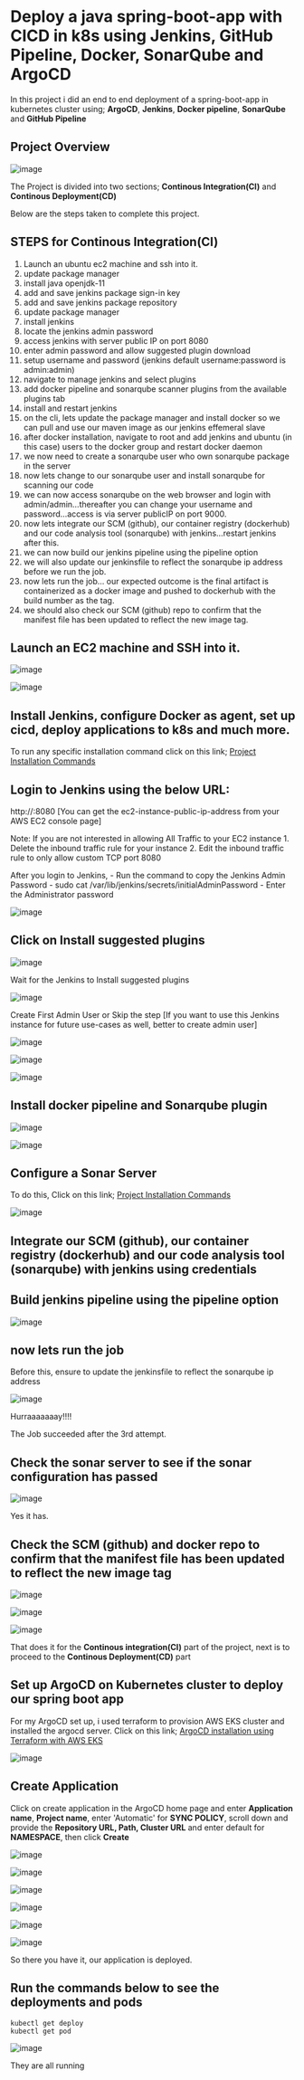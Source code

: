 # Deploy a java spring-boot-app with CICD in k8s using Jenkins, GitHub Pipeline, Docker, SonarQube and ArgoCD


In this project i did an end to end deployment of a spring-boot-app in kubernetes cluster using; **ArgoCD**, **Jenkins**, **Docker pipeline**, **SonarQube** and **GitHub Pipeline**

## Project Overview


![image](https://github.com/georgeonalo/CICD-Jenkins-ArgoIM-ArgoCD-Pipeline/assets/115881685/b3ef3b03-ff96-474f-9e36-d346e9fd05fb)


The Project is divided into two sections; **Continous Integration(CI)** and **Continous Deployment(CD)**

Below are the steps taken to complete this project.

## STEPS for Continous Integration(CI)
1. Launch an ubuntu ec2 machine and ssh into it.
1. update package manager
2. install java openjdk-11
3. add and save jenkins package sign-in key
4. add and save jenkins package repository
5. update package manager
6. install jenkins 
7. locate the jenkins admin password
8. access jenkins with server public IP on port 8080
9. enter admin password and allow suggested plugin download
10. setup username and password (jenkins default username:password is admin:admin)
11. navigate to manage jenkins and select plugins
12. add docker pipeline and sonarqube scanner plugins from the available plugins tab
13. install and restart jenkins
14. on the cli, lets update the package manager and install docker so we can pull and use our maven image as our jenkins effemeral slave
15. after docker installation, navigate to root and add jenkins and ubuntu (in this case) users to the docker group and restart docker daemon
16. we now need to create a sonarqube user who own sonarqube package in the server
17. now lets change to our sonarqube user and install sonarqube for scanning our code
18. we can now access sonarqube on the web browser and login with admin/admin…thereafter you can change your username and password…access is via server publicIP on port 9000.
19. now lets integrate our SCM (github), our container registry (dockerhub) and our code analysis tool (sonarqube) with jenkins…restart jenkins after this.
20. we can now build our jenkins pipeline using the pipeline option
21. we will also update our jenkinsfile to reflect the sonarqube ip address before we run the job.
22. now lets run the job… our expected outcome is the final artifact is containerized as a docker image and pushed to dockerhub with the build number as the tag.
23. we should also check our SCM (github) repo to confirm that the manifest file has been updated to reflect the new image tag.



## Launch an EC2 machine and SSH into it.


![image](https://github.com/georgeonalo/CICD-Jenkins-ArgoIM-ArgoCD-Pipeline/assets/115881685/b99f397d-9388-4bbd-ab88-45e66b6c622c)


![image](https://github.com/georgeonalo/CICD-Jenkins-ArgoIM-ArgoCD-Pipeline/assets/115881685/ce1d7f7d-6c60-4997-b8b2-909a5cbcb39d)


## Install Jenkins, configure Docker as agent, set up cicd, deploy applications to k8s and much more.

To run any specific installation command click on this link; [Project Installation Commands](https://github.com/georgeonalo/CICD-Jenkins-ArgoIM-ArgoCD-Pipeline/blob/main/Project%20Installation%20Commands)



## Login to Jenkins using the below URL:
http://:8080 [You can get the ec2-instance-public-ip-address from your AWS EC2 console page]

Note: If you are not interested in allowing All Traffic to your EC2 instance 1. Delete the inbound traffic rule for your instance 2. Edit the inbound traffic rule to only allow custom TCP port 8080

After you login to Jenkins, - Run the command to copy the Jenkins Admin Password - sudo cat /var/lib/jenkins/secrets/initialAdminPassword - Enter the Administrator password



![image](https://github.com/georgeonalo/CICD-Jenkins-ArgoIM-ArgoCD-Pipeline/assets/115881685/a145234d-80e5-4429-bbcb-c1bf6956762e)



## Click on Install suggested plugins


![image](https://github.com/georgeonalo/CICD-Jenkins-ArgoIM-ArgoCD-Pipeline/assets/115881685/875e75c2-593e-4102-bbbc-b8e4f64857f8)

Wait for the Jenkins to Install suggested plugins

![image](https://github.com/georgeonalo/CICD-Jenkins-ArgoIM-ArgoCD-Pipeline/assets/115881685/ce852f5a-35ff-40d4-9306-c2f827ab46ac)



Create First Admin User or Skip the step [If you want to use this Jenkins instance for future use-cases as well, better to create admin user]


![image](https://github.com/georgeonalo/CICD-Jenkins-ArgoIM-ArgoCD-Pipeline/assets/115881685/5a046df9-4112-46d0-b446-41182545d7f1)


![image](https://github.com/georgeonalo/CICD-Jenkins-ArgoIM-ArgoCD-Pipeline/assets/115881685/5eeb3bfb-3a53-4225-ae86-c51e13b034aa)


![image](https://github.com/georgeonalo/CICD-Jenkins-ArgoIM-ArgoCD-Pipeline/assets/115881685/58b8bdaa-c604-4fef-a1e0-376a40025ac2)




## Install docker pipeline and Sonarqube plugin

![image](https://github.com/georgeonalo/CICD-Jenkins-ArgoIM-ArgoCD-Pipeline/assets/115881685/933e00d1-5827-4637-97e2-5e5c22ebf5af)

![image](https://github.com/georgeonalo/CICD-Jenkins-ArgoIM-ArgoCD-Pipeline/assets/115881685/0e756195-5743-4c29-a0a6-a4f02c224142)


## Configure a Sonar Server

To do this,  Click on this link; [Project Installation Commands](https://github.com/georgeonalo/CICD-Jenkins-ArgoIM-ArgoCD-Pipeline/blob/main/Project%20Installation%20Commands)


![image](https://github.com/georgeonalo/CICD-Jenkins-ArgoIM-ArgoCD-Pipeline/assets/115881685/abc0a457-6c12-4a7d-b4f0-784c30f6c914)



## Integrate our SCM (github), our container registry (dockerhub) and our code analysis tool (sonarqube) with jenkins using credentials


##  Build jenkins pipeline using the pipeline option


![image](https://github.com/georgeonalo/CICD-Jenkins-ArgoIM-ArgoCD-Pipeline/assets/115881685/d2c2c5f7-8e5b-4d4a-8065-65dcd4085a4b)



##  now lets run the job

Before this, ensure to update the jenkinsfile to reflect the sonarqube ip address



![image](https://github.com/georgeonalo/CICD-Jenkins-ArgoIM-ArgoCD-Pipeline/assets/115881685/3e19cffb-5d6e-4239-b1c2-0e22f64a7420)


Hurraaaaaaay!!!!

The Job succeeded after the 3rd attempt.


## Check the sonar server to see if the sonar configuration has passed


![image](https://github.com/georgeonalo/CICD-Jenkins-ArgoIM-ArgoCD-Pipeline/assets/115881685/ec637a0d-a34f-4fa0-84c6-0880bc59a67a)



Yes it has.



## Check the SCM (github) and docker repo to confirm that the manifest file has been updated to reflect the new image tag


![image](https://github.com/georgeonalo/CICD-Jenkins-ArgoIM-ArgoCD-Pipeline/assets/115881685/cbf0c84b-03dd-40d5-90ce-20bcd601e9bb)

![image](https://github.com/georgeonalo/CICD-Jenkins-ArgoIM-ArgoCD-Pipeline/assets/115881685/6795ac1d-278a-43a9-869d-8bc1908999f0)

![image](https://github.com/georgeonalo/CICD-Jenkins-ArgoIM-ArgoCD-Pipeline/assets/115881685/208c90a3-2aec-4c74-b473-2de6fdb7244b)



That does it for the **Continous integration(CI)** part of the project, next is to proceed to the **Continous Deployment(CD)** part




## Set up ArgoCD on Kubernetes cluster to deploy our spring boot app

For my ArgoCD set up, i used terraform to provision AWS EKS cluster and installed the argocd server. Click on this link; [ArgoCD installation using Terraform with AWS EKS](https://github.com/georgeonalo/aws-eks-terraform)



![image](https://github.com/georgeonalo/CICD-Jenkins-ArgoIM-ArgoCD-Pipeline/assets/115881685/1fc0ef42-d6a8-4954-b909-23d5d22b3e12)




## Create Application

Click on create application in the ArgoCD home page and enter **Application name**, **Project name**, enter 'Automatic' for **SYNC POLICY**, scroll down and provide the **Repository URL, Path, Cluster URL** and enter default for **NAMESPACE**, then click **Create**


![image](https://github.com/georgeonalo/CICD-Jenkins-ArgoIM-ArgoCD-Pipeline/assets/115881685/8635eaf3-97fa-4e7f-b054-762f8fff7f42)

![image](https://github.com/georgeonalo/CICD-Jenkins-ArgoIM-ArgoCD-Pipeline/assets/115881685/fe2c1ede-02b9-4218-af26-2148429ed81c)

![image](https://github.com/georgeonalo/CICD-Jenkins-ArgoIM-ArgoCD-Pipeline/assets/115881685/ecf0d38d-98e8-42f3-9e42-ec76f40e529f)

![image](https://github.com/georgeonalo/CICD-Jenkins-ArgoIM-ArgoCD-Pipeline/assets/115881685/2ace7c12-b908-4269-93ac-50d2bb93dc2c)


![image](https://github.com/georgeonalo/CICD-Jenkins-ArgoIM-ArgoCD-Pipeline/assets/115881685/42dabb82-6970-41bb-bba1-ffd3d84586e8)


![image](https://github.com/georgeonalo/CICD-Jenkins-ArgoIM-ArgoCD-Pipeline/assets/115881685/73b23a59-9853-42f2-90cc-2633b56e702a)


So there you have it, our application is deployed.

## Run the commands below to see the deployments and pods

```
kubectl get deploy
kubectl get pod
```

![image](https://github.com/georgeonalo/CICD-Jenkins-ArgoIM-ArgoCD-Pipeline/assets/115881685/fc92f8e3-7eb9-40a5-84d0-367c82d8ec97)


They are all running
































